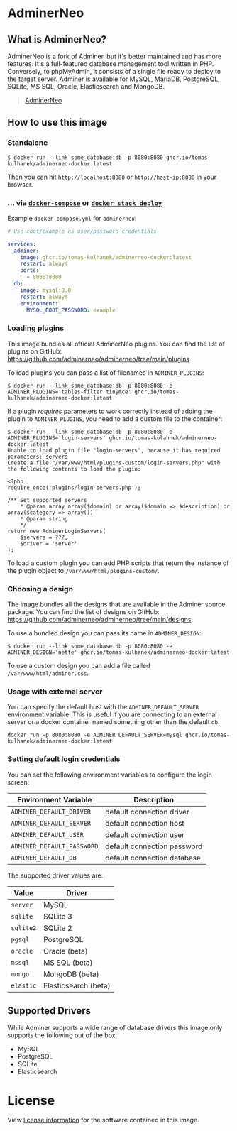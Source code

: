 # AdminerNeo

## What is AdminerNeo?

AdminerNeo is a fork of Adminer, but it's better maintained and has more features. It's a full-featured database management tool written in PHP. Conversely, to phpMyAdmin, it consists of a single file ready to deploy to the target server. Adminer is available for MySQL, MariaDB, PostgreSQL, SQLite, MS SQL, Oracle, Elasticsearch and MongoDB.

> [AdminerNeo](https://github.com/adminerneo/adminerneo)

## How to use this image

### Standalone

```console
$ docker run --link some_database:db -p 8080:8080 ghcr.io/tomas-kulhanek/adminerneo-docker:latest
```

Then you can hit `http://localhost:8080` or `http://host-ip:8080` in your browser.

### ... via [`docker-compose`](https://github.com/docker/compose) or [`docker stack deploy`](https://docs.docker.com/engine/reference/commandline/stack_deploy/)

Example `docker-compose.yml` for `adminerneo`:

```yaml
# Use root/example as user/password credentials

services:
  adminer:
    image: ghcr.io/tomas-kulhanek/adminerneo-docker:latest
    restart: always
    ports:
      - 8080:8080
  db:
    image: mysql:8.0
    restart: always
    environment:
      MYSQL_ROOT_PASSWORD: example
```

### Loading plugins

This image bundles all official AdminerNeo plugins. You can find the list of plugins on GitHub: https://github.com/adminerneo/adminerneo/tree/main/plugins.

To load plugins you can pass a list of filenames in `ADMINER_PLUGINS`:

```console
$ docker run --link some_database:db -p 8080:8080 -e ADMINER_PLUGINS='tables-filter tinymce' ghcr.io/tomas-kulhanek/adminerneo-docker:latest
```

If a plugin *requires* parameters to work correctly instead of adding the plugin to `ADMINER_PLUGINS`, you need to add a custom file to the container:

```console
$ docker run --link some_database:db -p 8080:8080 -e ADMINER_PLUGINS='login-servers' ghcr.io/tomas-kulahnek/adminerneo-docker:latest
Unable to load plugin file "login-servers", because it has required parameters: servers
Create a file "/var/www/html/plugins-custom/login-servers.php" with the following contents to load the plugin:

<?php
require_once('plugins/login-servers.php');

/** Set supported servers
    * @param array array($domain) or array($domain => $description) or array($category => array())
    * @param string
    */
return new AdminerLoginServers(
    $servers = ???,
    $driver = 'server'
);
```

To load a custom plugin you can add PHP scripts that return the instance of the plugin object to `/var/www/html/plugins-custom/`.

### Choosing a design

The image bundles all the designs that are available in the Adminer source package. You can find the list of designs on GitHub: https://github.com/adminerneo/adminerneo/tree/main/designs.

To use a bundled design you can pass its name in `ADMINER_DESIGN`:

```console
$ docker run --link some_database:db -p 8080:8080 -e ADMINER_DESIGN='nette' ghcr.io/tomas-kulhanek/adminerneo-docker:latest
```

To use a custom design you can add a file called `/var/www/html/adminer.css`.

### Usage with external server

You can specify the default host with the `ADMINER_DEFAULT_SERVER` environment variable. This is useful if you are connecting to an external server or a docker container named something other than the default `db`.

```console
docker run -p 8080:8080 -e ADMINER_DEFAULT_SERVER=mysql ghcr.io/tomas-kulhanek/adminerneo-docker:latest
```

### Setting default login credentials

You can set the following environment variables to configure the login screen:

| Environment Variable | Description |
| -------------------- | ----------- |
| `ADMINER_DEFAULT_DRIVER` | default connection driver | 
| `ADMINER_DEFAULT_SERVER` | default connection host |
| `ADMINER_DEFAULT_USER` | default connection user |
| `ADMINER_DEFAULT_PASSWORD` | default connection password |
| `ADMINER_DEFAULT_DB` | default connection database |

The supported driver values are:

| Value | Driver |
| ----- | ------ |
| `server` | MySQL |
| `sqlite` | SQLite 3 |
| `sqlite2` | SQLite 2 |
| `pgsql` | PostgreSQL |
| `oracle` | Oracle (beta) |
| `mssql` | MS SQL (beta) |
| `mongo` | MongoDB (beta) |
| `elastic` | Elasticsearch (beta) |

## Supported Drivers

While Adminer supports a wide range of database drivers this image only supports the following out of the box:

-	MySQL
-	PostgreSQL
-	SQLite
-	Elasticsearch

# License

View [license information](https://github.com/adminerneo/adminerneo/blob/main/LICENSE) for the software contained in this image.
